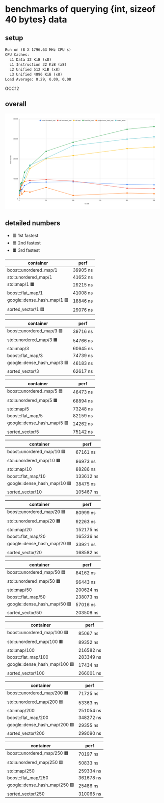 # benchmarks of querying {int, sizeof 40 bytes} data

## setup

```
Run on (8 X 1796.63 MHz CPU s)
CPU Caches:
  L1 Data 32 KiB (x8)
  L1 Instruction 32 KiB (x8)
  L2 Unified 512 KiB (x8)
  L3 Unified 4096 KiB (x8)
Load Average: 0.29, 0.09, 0.08
```

GCC12

## overall

![chart](chart.svg)

## detailed numbers

- 🟩 1st fastest
- 🟦 2nd fastest
- 🟧 3rd fastest

| container                        |  perf       |
|----------------------------------|-------------|
| boost::unordered\_map/1          |    39905 ns |
| std::unordered\_map/1            |    41652 ns |
| std::map/1 🟧                    |    29215 ns |
| boost::flat\_map/1               |    41008 ns |
| google::dense\_hash\_map/1 🟩    |    18846 ns |
| sorted\_vector/1 🟦              |    29076 ns |

| container                        |  perf       |
|----------------------------------|-------------|
| boost::unordered\_map/3 🟩       |    39716 ns |
| std::unordered\_map/3 🟧         |    54766 ns |
| std::map/3                       |    60645 ns |
| boost::flat\_map/3               |    74739 ns |
| google::dense\_hash\_map/3 🟦    |    46183 ns |
| sorted\_vector/3                 |    62617 ns |

| container                        |  perf       |
|----------------------------------|-------------|
| boost::unordered\_map/5 🟦       |    46473 ns |
| std::unordered\_map/5 🟧         |    68894 ns |
| std::map/5                       |    73248 ns |
| boost::flat\_map/5               |    82159 ns |
| google::dense\_hash\_map/5 🟩    |    24262 ns |
| sorted\_vector/5                 |    75142 ns |

| container                        |  perf       |
|----------------------------------|-------------|
| boost::unordered\_map/10 🟦      |    67161 ns |
| std::unordered\_map/10 🟧        |    86973 ns |
| std::map/10                      |    88286 ns |
| boost::flat\_map/10              |   133612 ns |
| google::dense\_hash\_map/10 🟩   |    38475 ns |
| sorted\_vector/10                |   105467 ns |

| container                        |  perf       |
|----------------------------------|-------------|
| boost::unordered\_map/20 🟦      |    80999 ns |
| std::unordered\_map/20 🟧        |    92263 ns |
| std::map/20                      |   152175 ns |
| boost::flat\_map/20              |   165236 ns |
| google::dense\_hash\_map/20 🟩   |    33921 ns |
| sorted\_vector/20                |   168582 ns |

| container                        |  perf       |
|----------------------------------|-------------|
| boost::unordered\_map/50 🟦      |    84162 ns |
| std::unordered\_map/50 🟧        |    96443 ns |
| std::map/50                      |   200624 ns |
| boost::flat\_map/50              |   238073 ns |
| google::dense\_hash\_map/50 🟩   |    57016 ns |
| sorted\_vector/50                |   203508 ns |

| container                        |  perf       |
|----------------------------------|-------------|
| boost::unordered\_map/100 🟦     |    85067 ns |
| std::unordered\_map/100 🟧       |    89352 ns |
| std::map/100                     |   216582 ns |
| boost::flat\_map/100             |   283349 ns |
| google::dense\_hash\_map/100 🟩  |    17434 ns |
| sorted\_vector/100               |   266001 ns |

| container                        |  perf       |
|----------------------------------|-------------|
| boost::unordered\_map/200 🟧     |    71725 ns |
| std::unordered\_map/200 🟦       |    53363 ns |
| std::map/200                     |   251054 ns |
| boost::flat\_map/200             |   348272 ns |
| google::dense\_hash\_map/200 🟩  |    29355 ns |
| sorted\_vector/200               |   299090 ns |

| container                        |  perf       |
|----------------------------------|-------------|
| boost::unordered\_map/250 🟧     |    70197 ns |
| std::unordered\_map/250 🟦       |    50833 ns |
| std::map/250                     |   259334 ns |
| boost::flat\_map/250             |   361678 ns |
| google::dense\_hash\_map/250 🟩  |    25486 ns |
| sorted\_vector/250               |   310065 ns |

